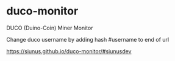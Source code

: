 # duco-monitor
DUCO (Duino-Coin) Miner Monitor

Change duco username by adding hash #username to end of url

https://siunus.github.io/duco-monitor/#siunusdev
